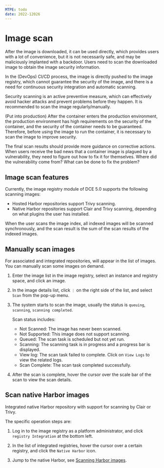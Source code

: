 ```yaml
---
MTPE: todo
date: 2022-12026
---
```


# Image scan

After the image is downloaded, it can be used directly, which provides users with a lot of convenience, but it is not necessarily safe, and may be maliciously implanted with a backdoor. Users need to scan the downloaded image to obtain the image security information.

In the (DevOps) CI/CD process, the image is directly pushed to the image registry, which cannot guarantee the security of the image, and there is a need for continuous security integration and automatic scanning.

Security scanning is an active preventive measure, which can effectively avoid hacker attacks and prevent problems before they happen. It is recommended to scan the image regularly/manually.

(Put into production) After the container enters the production environment, the production environment has high requirements on the security of the container, and the security of the container needs to be guaranteed. Therefore, before using the image to run the container, it is necessary to scan the image to improve security.

The final scan results should provide more guidance on corrective actions. When users receive the bad news that a container image is plagued by a vulnerability, they need to figure out how to fix it for themselves. Where did the vulnerability come from? What can be done to fix the problem?

## Image scan features

Currently, the image registry module of DCE 5.0 supports the following scanning  images:

- Hosted Harbor repositories support Trivy scanning.
- Native Harbor repositories support Clair and Trivy scanning, depending on what plugins the user has installed.

When the user scans the image index, all indexed images will be scanned synchronously, and the scan result is the sum of the scan results of the indexed  images.

## Manually scan images

For associated and integrated repositories, will appear in the list of images. You can manually scan some  images on demand.

1. Enter the image list in the image registry, select an instance and registry space, and click an image.

    

2. In the image details list, click `⋮` on the right side of the list, and select `Scan` from the pop-up menu.

    

3. The system starts to scan the image, usually the status is `queuing`, `scanning`, `scanning completed`.

    

    

    

    Scan status includes:

    - Not Scanned: The image has never been scanned.
    - Not Supported: This image does not support scanning.
    - Queued: The scan task is scheduled but not yet run.
    - Scanning: The scanning task is in progress and a progress bar is displayed.
    - View log: The scan task failed to complete. Click on `View Logs` to view the related logs.
    - Scan Complete: The scan task completed successfully.

4. After the scan is complete, hover the cursor over the scale bar of the scan to view the scan details.

    

## Scan native Harbor images

Integrated native Harbor repository with support for scanning by Clair or Trivy.

The specific operation steps are:

1. Log in to the image registry as a platform administrator, and click `registry Integration` at the bottom left.

    

2. In the list of integrated registries, hover the cursor over a certain registry, and click the `Native Harbor` icon.

    

3. Jump to the native Harbor, see [Scanning Harbor images](https://goharbor.io/docs/2.1.0/administration/vulnerability-scanning/scan-individual-artifact/).
